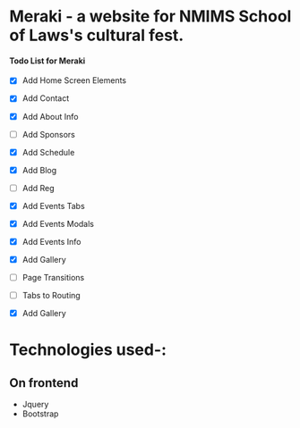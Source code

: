# Meraki - a website for NMIMS School of Laws's cultural fest.

#### Todo List for Meraki

- [x] Add Home Screen Elements
- [x] Add Contact
- [x] Add About Info
- [ ] Add Sponsors
- [x] Add Schedule
- [x] Add Blog
- [ ] Add Reg
- [x] Add Events Tabs
- [x] Add Events Modals
- [x] Add Events Info
- [x] Add Gallery
- [ ] Page Transitions
- [ ] Tabs to Routing
- [x] Add Gallery




# Technologies used-:

## On frontend
  -  Jquery
  -  Bootstrap
